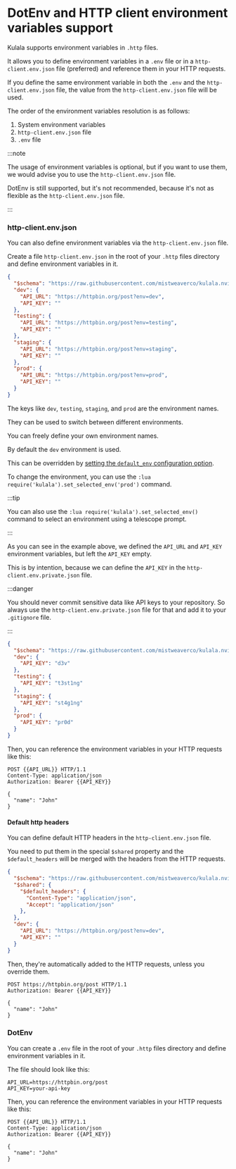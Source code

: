 # DotEnv and HTTP client environment variables support

Kulala supports environment variables in `.http` files.

It allows you to define environment variables in a `.env` file or
in a `http-client.env.json` file (preferred) and
reference them in your HTTP requests.

If you define the same environment variable in
both the `.env` and the `http-client.env.json` file,
the value from the `http-client.env.json` file will be used.

The order of the environment variables resolution is as follows:

1. System environment variables
2. `http-client.env.json` file
3. `.env` file

:::note

The usage of environment variables is optional,
but if you want to use them,
we would advise you to use the `http-client.env.json` file.

DotEnv is still supported, but it's not recommended,
because it's not as flexible as the `http-client.env.json` file.

:::

### http-client.env.json

You can also define environment variables via the `http-client.env.json` file.

Create a file `http-client.env.json` in the root
of your `.http` files directory and
define environment variables in it.

```json title="http-client.env.json"
{
  "$schema": "https://raw.githubusercontent.com/mistweaverco/kulala.nvim/main/schemas/http-client.env.schema.json",
  "dev": {
    "API_URL": "https://httpbin.org/post?env=dev",
    "API_KEY": ""
  },
  "testing": {
    "API_URL": "https://httpbin.org/post?env=testing",
    "API_KEY": ""
  },
  "staging": {
    "API_URL": "https://httpbin.org/post?env=staging",
    "API_KEY": ""
  },
  "prod": {
    "API_URL": "https://httpbin.org/post?env=prod",
    "API_KEY": ""
  }
}
```

The keys like `dev`, `testing`, `staging`, and `prod` are the environment names.

They can be used to switch between different environments.

You can freely define your own environment names.

By default the `dev` environment is used.

This can be overridden by
[setting the `default_env` configuration option][config].

To change the environment,
you can use the `:lua require('kulala').set_selected_env('prod')` command.

:::tip

You can also use the `:lua require('kulala').set_selected_env()`
command to select an environment using a telescope prompt.

:::

As you can see in the example above,
we defined the `API_URL` and `API_KEY` environment variables,
but left the `API_KEY` empty.

This is by intention, because we can define the `API_KEY` in the
`http-client.env.private.json` file.

:::danger

You should never commit sensitive data like API keys to your repository.
So always use the `http-client.env.private.json` file for that and
add it to your `.gitignore` file.

:::

```json title="http-client.env.private.json"
{
  "$schema": "https://raw.githubusercontent.com/mistweaverco/kulala.nvim/main/schemas/http-client.env.schema.json",
  "dev": {
    "API_KEY": "d3v"
  },
  "testing": {
    "API_KEY": "t3st1ng"
  },
  "staging": {
    "API_KEY": "st4g1ng"
  },
  "prod": {
    "API_KEY": "pr0d"
  }
}
```

Then, you can reference the environment variables
in your HTTP requests like this:

```http title="examples.http"
POST {{API_URL}} HTTP/1.1
Content-Type: application/json
Authorization: Bearer {{API_KEY}}

{
  "name": "John"
}
```

#### Default http headers

You can define default HTTP headers in the `http-client.env.json` file.

You need to put them in the special `$shared` property and
the `$default_headers` will be merged with the headers from the HTTP requests.

```json title="http-client.env.json"
{
  "$schema": "https://raw.githubusercontent.com/mistweaverco/kulala.nvim/main/schemas/http-client.env.schema.json",
  "$shared": {
    "$default_headers": {
      "Content-Type": "application/json",
      "Accept": "application/json"
    },
  },
  "dev": {
    "API_URL": "https://httpbin.org/post?env=dev",
    "API_KEY": ""
  }
}
```

Then, they're automatically added to the HTTP requests,
unless you override them.

```http title="examples.http"
POST https://httpbin.org/post HTTP/1.1
Authorization: Bearer {{API_KEY}}

{
  "name": "John"
}
```

### DotEnv

You can create a `.env` file in the root of your `.http` files directory and
define environment variables in it.

The file should look like this:

```env title=".env"
API_URL=https://httpbin.org/post
API_KEY=your-api-key
```

Then, you can reference the environment variables
in your HTTP requests like this:

```http title="examples.http"
POST {{API_URL}} HTTP/1.1
Content-Type: application/json
Authorization: Bearer {{API_KEY}}

{
  "name": "John"
}
```

[config]: ../getting-started/configuration-options.md

